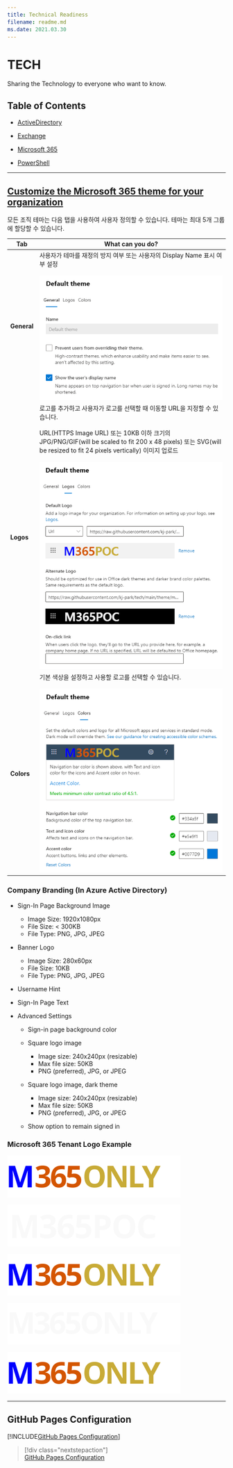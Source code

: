 ```yaml
---
title: Technical Readiness
filename: readme.md
ms.date: 2021.03.30
---
```


# TECH

Sharing the Technology to everyone who want to know.

## Table of Contents

- [ActiveDirectory](AD)

- [Exchange](Exchange)

- [Microsoft 365](Microsoft365)

- [PowerShell](PowerShell)

---

## [Customize the Microsoft 365 theme for your organization](https://docs.microsoft.com/en-us/microsoft-365/admin/setup/customize-your-organization-theme?view=o365-worldwide)

모든 조직 테마는 다음 탭을 사용하여 사용자 정의할 수 있습니다. 테마는 최대 5개 그룹에 할당할 수 있습니다.

| Tab | What can you do? |
|--|--|
| **General** | 사용자가 테마를 재정의 방지 여부 또는 사용자의 Display Name 표시 여부 설정<br /><br /> ![General](https://github.com/kj-park/tech/blob/main/Microsoft365/media/Custom-Themes-General.png?raw=true) |
| **Logos** | 로고를 추가하고 사용자가 로고를 선택할 때 이동할 URL을 지정할 수 있습니다.<br /><br />URL(HTTPS Image URL) 또는 10KB 이하 크기의 JPG/PNG/GIF(will be scaled to fit 200 x 48 pixels) 또는 SVG(will be resized to fit 24 pixels vertically) 이미지 업로드<br /><br /> ![Logos](https://github.com/kj-park/tech/blob/main/Microsoft365/media/Custom-Themes-Logos.png?raw=true) |
| **Colors** | 기본 색상을 설정하고 사용할 로고를 선택할 수 있습니다.<br /><br /> ![Colors](https://github.com/kj-park/tech/blob/main/Microsoft365/media/Custom-Themes-Colors.png?raw=true) |

### Company Branding (In Azure Active Directory)

- Sign-In Page Background Image

    - Image Size: 1920x1080px
    - File Size: < 300KB
    - File Type: PNG, JPG, JPEG

- Banner Logo

    - Image Size: 280x60px
    - File Size: 10KB
    - File Type: PNG, JPG, JPEG

- Username Hint

- Sign-In Page Text

- Advanced Settings

    - Sign-in page background color

    - Square logo image
        - Image size: 240x240px (resizable)
        - Max file size: 50KB
        - PNG (preferred), JPG, or JPEG

    - Square logo image, dark theme
        - Image size: 240x240px (resizable)
        - Max file size: 50KB
        - PNG (preferred), JPG, or JPEG

    - Show option to remain signed in

### Microsoft 365 Tenant Logo Example

![](https://github.com/kj-park/tech/blob/main/theme/m365only-default-logo.svg?raw=true)

![](https://github.com/kj-park/tech/blob/main/theme/m365poc-alternate-logo.svg?raw=true)


![](https://github.com/kj-park/tech/blob/main/theme/m365only-default-logo.svg?raw=true)

![](https://github.com/kj-park/tech/blob/main/theme/m365only-alternate-logo.svg?raw=true)

![](https://raw.githubusercontent.com/kj-park/tech/main/theme/m365only-default-logo.svg)

---

## GitHub Pages Configuration

[!INCLUDE[GitHub Pages Configuration](includes/GitHub-Pages-Configuration)]

> [!div class="nextstepaction"]  
> [GitHub Pages Configuration](includes/GitHub-Pages-Configuration)
